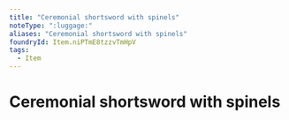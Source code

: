 ```yaml
---
title: "Ceremonial shortsword with spinels"
noteType: ":luggage:"
aliases: "Ceremonial shortsword with spinels"
foundryId: Item.niPTmE8tzzvTmHpV
tags:
  - Item
---
```


# Ceremonial shortsword with spinels

